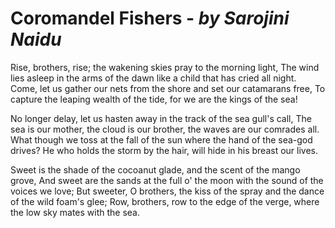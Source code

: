 # Coromandel Fishers - *by Sarojini Naidu*
 
Rise, brothers, rise; the wakening skies pray to the morning light,
The wind lies asleep in the arms of the dawn like a child that has cried all night.
Come, let us gather our nets from the shore and set our catamarans free,
To capture the leaping wealth of the tide, for we are the kings of the sea!

No longer delay, let us hasten away in the track of the sea gull's call,
The sea is our mother, the cloud is our brother, the waves are our comrades all.
What though we toss at the fall of the sun where the hand of the sea-god drives?
He who holds the storm by the hair, will hide in his breast our lives.

Sweet is the shade of the cocoanut glade, and the scent of the mango grove,
And sweet are the sands at the full o' the moon with the sound of the voices we love;
But sweeter, O brothers, the kiss of the spray and the dance of the wild foam's glee;
Row, brothers, row to the edge of the verge, where the low sky mates with the sea.

